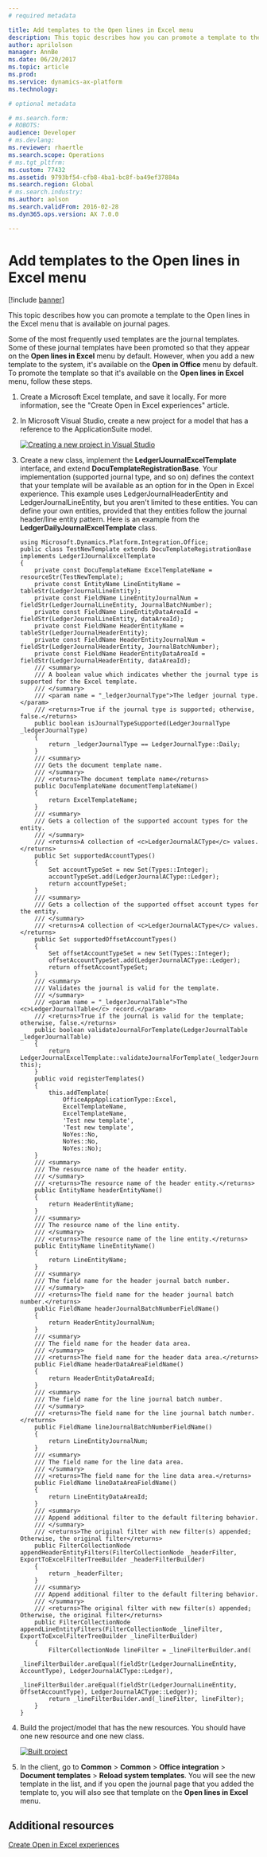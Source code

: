 ```yaml
---
# required metadata

title: Add templates to the Open lines in Excel menu
description: This topic describes how you can promote a template to the Open lines in the Excel menu that is available on journal pages.
author: aprilolson
manager: AnnBe
ms.date: 06/20/2017
ms.topic: article
ms.prod: 
ms.service: dynamics-ax-platform
ms.technology: 

# optional metadata

# ms.search.form: 
# ROBOTS: 
audience: Developer
# ms.devlang: 
ms.reviewer: rhaertle
ms.search.scope: Operations
# ms.tgt_pltfrm: 
ms.custom: 77432
ms.assetid: 9793bf54-cfb8-4ba1-bc8f-ba49ef37884a
ms.search.region: Global
# ms.search.industry: 
ms.author: aolson
ms.search.validFrom: 2016-02-28
ms.dyn365.ops.version: AX 7.0.0

---
```


# Add templates to the Open lines in Excel menu

[!include [banner](../includes/banner.md)]

This topic describes how you can promote a template to the Open lines in the Excel menu that is available on journal pages.

Some of the most frequently used templates are the journal templates. Some of these journal templates have been promoted so that they appear on the **Open lines in Excel** menu by default. However, when you add a new template to the system, it's available on the **Open in Office** menu by default. To promote the template so that it's available on the **Open lines in Excel** menu, follow these steps.

1.  Create a Microsoft Excel template, and save it locally. For more information, see the "Create Open in Excel experiences" article.

2.  In Microsoft Visual Studio, create a new project for a model that has a reference to the ApplicationSuite model. 

       [![Creating a new project in Visual Studio](./media/110-1024x523.png)](./media/110.png)

3.  Create a new class, implement the **LedgerIJournalExcelTemplate** interface, and extend **DocuTemplateRegistrationBase**. Your implementation (supported journal type, and so on) defines the context that your template will be available as an option for in the Open in Excel experience. This example uses LedgerJournalHeaderEntity and LedgerJournalLineEntity, but you aren't limited to these entities. You can define your own entities, provided that they entities follow the journal header/line entity pattern. Here is an example from the **LedgerDailyJournalExcelTemplate** class.

    ```xpp
    using Microsoft.Dynamics.Platform.Integration.Office;  
    public class TestNewTemplate extends DocuTemplateRegistrationBase implements LedgerIJournalExcelTemplate
    {
        private const DocuTemplateName ExcelTemplateName = resourceStr(TestNewTemplate);
        private const EntityName LineEntityName = tableStr(LedgerJournalLineEntity);
        private const FieldName LineEntityJournalNum = fieldStr(LedgerJournalLineEntity, JournalBatchNumber);
        private const FieldName LineEntityDataAreaId = fieldStr(LedgerJournalLineEntity, dataAreaId);
        private const FieldName HeaderEntityName = tableStr(LedgerJournalHeaderEntity);
        private const FieldName HeaderEntityJournalNum = fieldStr(LedgerJournalHeaderEntity, JournalBatchNumber);
        private const FieldName HeaderEntityDataAreaId = fieldStr(LedgerJournalHeaderEntity, dataAreaId);
        /// <summary>
        /// A boolean value which indicates whether the journal type is supported for the Excel template.
        /// </summary>
        /// <param name = "_ledgerJournalType">The ledger journal type.</param>
        /// <returns>True if the journal type is supported; otherwise, false.</returns>
        public boolean isJournalTypeSupported(LedgerJournalType _ledgerJournalType)
        {
            return _ledgerJournalType == LedgerJournalType::Daily;
        }
        /// <summary>
        /// Gets the document template name.
        /// </summary>
        /// <returns>The document template name</returns>
        public DocuTemplateName documentTemplateName()
        {
            return ExcelTemplateName;
        }
        /// <summary>
        /// Gets a collection of the supported account types for the entity.
        /// </summary>
        /// <returns>A collection of <c>LedgerJournalACType</c> values.</returns>
        public Set supportedAccountTypes()
        {
            Set accountTypeSet = new Set(Types::Integer);
            accountTypeSet.add(LedgerJournalACType::Ledger);
            return accountTypeSet;
        }
        /// <summary>
        /// Gets a collection of the supported offset account types for the entity.
        /// </summary>
        /// <returns>A collection of <c>LedgerJournalACType</c> values.</returns>
        public Set supportedOffsetAccountTypes()
        {
            Set offsetAccountTypeSet = new Set(Types::Integer);
            offsetAccountTypeSet.add(LedgerJournalACType::Ledger);
            return offsetAccountTypeSet;
        }
        /// <summary>
        /// Validates the journal is valid for the template.
        /// </summary>
        /// <param name = "_ledgerJournalTable">The <c>LedgerJournalTable</c> record.</param>
        /// <returns>True if the journal is valid for the template; otherwise, false.</returns>
        public boolean validateJournalForTemplate(LedgerJournalTable _ledgerJournalTable)
        {
            return LedgerJournalExcelTemplate::validateJournalForTemplate(_ledgerJournalTable, this);
        }
        public void registerTemplates()
        {
            this.addTemplate(
                OfficeAppApplicationType::Excel,
                ExcelTemplateName,
                ExcelTemplateName,
                'Test new template',
                'Test new template',
                NoYes::No,
                NoYes::No,
                NoYes::No);
        }
        /// <summary>
        /// The resource name of the header entity.
        /// </summary>
        /// <returns>The resource name of the header entity.</returns>
        public EntityName headerEntityName()
        {
            return HeaderEntityName;
        }
        /// <summary>
        /// The resource name of the line entity.
        /// </summary>
        /// <returns>The resource name of the line entity.</returns>
        public EntityName lineEntityName()
        {
            return LineEntityName;
        }
        /// <summary>
        /// The field name for the header journal batch number.
        /// </summary>
        /// <returns>The field name for the header journal batch number.</returns>
        public FieldName headerJournalBatchNumberFieldName()
        {
            return HeaderEntityJournalNum;
        }
        /// <summary>
        /// The field name for the header data area.
        /// </summary>
        /// <returns>The field name for the header data area.</returns>
        public FieldName headerDataAreaFieldName()
        {
            return HeaderEntityDataAreaId;
        }
        /// <summary>
        /// The field name for the line journal batch number.
        /// </summary>
        /// <returns>The field name for the line journal batch number.</returns>
        public FieldName lineJournalBatchNumberFieldName()
        {
            return LineEntityJournalNum;
        }
        /// <summary>
        /// The field name for the line data area.
        /// </summary>
        /// <returns>The field name for the line data area.</returns>
        public FieldName lineDataAreaFieldName()
        {
            return LineEntityDataAreaId;
        }
        /// <summary>
        /// Append additional filter to the default filtering behavior.
        /// </summary>
        /// <returns>The original filter with new filter(s) appended; Otherwise, the original filter</returns>
        public FilterCollectionNode appendHeaderEntityFilters(FilterCollectionNode _headerFilter, ExportToExcelFilterTreeBuilder _headerFilterBuilder)
        {
            return _headerFilter;
        }
        /// <summary>
        /// Append additional filter to the default filtering behavior.
        /// </summary>
        /// <returns>The original filter with new filter(s) appended; Otherwise, the original filter</returns>
        public FilterCollectionNode appendLineEntityFilters(FilterCollectionNode _lineFilter, ExportToExcelFilterTreeBuilder _lineFilterBuilder)
        {
            FilterCollectionNode lineFilter = _lineFilterBuilder.and(
                _lineFilterBuilder.areEqual(fieldStr(LedgerJournalLineEntity, AccountType), LedgerJournalACType::Ledger),
                _lineFilterBuilder.areEqual(fieldStr(LedgerJournalLineEntity, OffsetAccountType), LedgerJournalACType::Ledger));
            return _lineFilterBuilder.and(_lineFilter, lineFilter);
        }
    }
    ```

4.  Build the project/model that has the new resources. You should have one new resource and one new class. 

       [![Built project](./media/22.png)](./media/22.png)

5.  In the client, go to **Common** &gt; **Common** &gt; **Office integration** &gt; **Document templates** &gt; **Reload system templates**. You will see the new template in the list, and if you open the journal page that you added the template to, you will also see that template on the **Open lines in Excel** menu.


Additional resources
--------

[Create Open in Excel experiences](../office-integration/office-integration-edit-excel.md)



